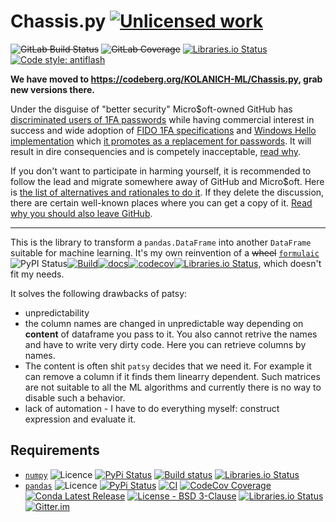 Chassis.py [![Unlicensed work](https://raw.githubusercontent.com/unlicense/unlicense.org/master/static/favicon.png)](https://unlicense.org/)
===============
~~![GitLab Build Status](https://gitlab.com/KOLANICH/Chassis.py/badges/master/pipeline.svg)~~
~~![GitLab Coverage](https://gitlab.com/KOLANICH/Chassis.py/badges/master/coverage.svg)~~
[![Libraries.io Status](https://img.shields.io/librariesio/github/KOLANICH/Chassis.py.svg)](https://libraries.io/github/KOLANICH/Chassis.py)
[![Code style: antiflash](https://img.shields.io/badge/code%20style-antiflash-FFF.svg)](https://codeberg.org/KOLANICH-tools/antiflash.py) 

**We have moved to https://codeberg.org/KOLANICH-ML/Chassis.py, grab new versions there.**

Under the disguise of "better security" Micro$oft-owned GitHub has [discriminated users of 1FA passwords](https://github.blog/2023-03-09-raising-the-bar-for-software-security-github-2fa-begins-march-13/) while having commercial interest in success and wide adoption of [FIDO 1FA specifications](https://fidoalliance.org/specifications/download/) and [Windows Hello implementation](https://support.microsoft.com/en-us/windows/passkeys-in-windows-301c8944-5ea2-452b-9886-97e4d2ef4422) which [it promotes as a replacement for passwords](https://github.blog/2023-07-12-introducing-passwordless-authentication-on-github-com/). It will result in dire consequencies and is competely inacceptable, [read why](https://codeberg.org/KOLANICH/Fuck-GuanTEEnomo).

If you don't want to participate in harming yourself, it is recommended to follow the lead and migrate somewhere away of GitHub and Micro$oft. Here is [the list of alternatives and rationales to do it](https://github.com/orgs/community/discussions/49869). If they delete the discussion, there are certain well-known places where you can get a copy of it. [Read why you should also leave GitHub](https://codeberg.org/KOLANICH/Fuck-GuanTEEnomo).

---

This is the library to transform a `pandas.DataFrame` into another `DataFrame` suitable for machine learning. It's my own reinvention of a ~~wheel~~ [`formulaic`](https://github.com/matthewwardrop/formulaic)![PyPI Status](https://img.shields.io/pypi/status/formulaic.svg)[![Build](https://img.shields.io/github/actions/workflow/status/matthewwardrop/formulaic/tests.yml?branch=main)](https://github.com/matthewwardrop/formulaic/actions?query=workflow%3A%22Run+Tox+Tests%22)[![docs](https://img.shields.io/github/actions/workflow/status/matthewwardrop/formulaic/publish_docs.yml?label=docs)](https://matthewwardrop.github.io/formulaic/)[![codecov](https://codecov.io/gh/matthewwardrop/formulaic/branch/main/graph/badge.svg)](https://codecov.io/gh/matthewwardrop/formulaic)[![Libraries.io Status](https://img.shields.io/librariesio/github/pydata/patsy.svg)](https://libraries.io/github/pydata/patsy), which doesn't fit my needs.

It solves the following drawbacks of patsy:
* unpredictability
 * the column names are changed in unpredictable way depending on **content** of dataframe you pass to it. You also cannot retrive the names and have to write very dirty code. Here you can retrieve columns by names.
 * The content is often shit `patsy` decides that we need it. For example it can remove a column if it finds them linearry dependent. Such matrices are not suitable to all the ML algorithms and currently there is no way to disable such a behavior.
* lack of automation - I have to do everything myself: construct expression and evaluate it.

Requirements
------------
* [`numpy`](https://github.com/numpy/numpy) ![Licence](https://img.shields.io/github/license/numpy/numpy.svg) [![PyPi Status](https://img.shields.io/pypi/v/numpy.svg)](https://pypi.org/project/numpy) [![Build status](https://github.com/numpy/numpy/actions/workflows/linux.yml/badge.svg?branch=main)](https://github.com/numpy/numpy/actions/workflows/linux.yml) [![Libraries.io Status](https://img.shields.io/librariesio/github/numpy/numpy.svg)](https://libraries.io/github/numpy/numpy) 
* [`pandas`](https://github.com/pandas-dev/pandas) ![Licence](https://img.shields.io/github/license/pandas-dev/pandas.svg) [![PyPi Status](https://img.shields.io/pypi/v/pandas.svg)](https://pypi.python.org/pypi/pandas) [![CI](https://github.com/pandas-dev/pandas/actions/workflows/unit-tests.yml/badge.svg)](https://github.com/pandas-dev/pandas/actions/workflows/unit-tests.yml) [![CodeCov Coverage](https://codecov.io/github/pandas-dev/pandas/coverage.svg?branch=master)](https://codecov.io/github/pandas-dev/pandas/) [![Conda Latest Release](https://anaconda.org/conda-forge/pandas/badges/version.svg)](https://anaconda.org/conda-forge/pandas) [![License - BSD 3-Clause](https://img.shields.io/pypi/l/pandas.svg)](https://github.com/pandas-dev/pandas/blob/main/LICENSE) [![Libraries.io Status](https://img.shields.io/librariesio/github/pandas-dev/pandas.svg)](https://libraries.io/github/pandas-dev/pandas) [![Gitter.im](https://badges.gitter.im/Join%20Chat.svg)](https://gitter.im/pydata/pandas)
